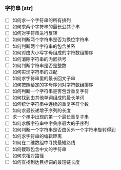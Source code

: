 ### 字符串 [str]
+ [ ] 如何求一个字符串的所有排列
+ [ ] 如何求两个字符串的最长公共子串
+ [ ] 如何对字符串进行反转
+ [ ] 如何判断两个字符串是否为换位字符串
+ [ ] 如何判断两个字符串的包含关系
+ [ ] 如何对由大小写字母组成的字符数组排序
+ [ ] 如何消除字符串的内嵌括号
+ [ ] 如何判断字符串是否是整数
+ [ ] 如何实现字符串的匹配
+ [ ] 如何求字符串里的最长回文子串
+ [ ] 如何按照给定的字母序列对字符数组排序
+ [ ] 如何判断一个字符串是否包含重复字符
+ [ ] 如何找到由其他单词组成的最长单词
+ [ ] 如何统计字符串中连续的重复字符个数
+ [ ] 如何求最长递增子序列的长度
+ [ ] 求一个串中出现的第一个最长重复子串
+ [ ] 如何求解字符串中字典序最大的子序列
+ [ ] 如何判断一个字符串是否由另外一个字符串旋转得到
+ [ ] 如何求字符串的编辑距离
+ [ ] 如何在二维数组中寻找最短路线
+ [ ] 如何截取包含中文的字符串
+ [ ] 如何求相对路径
+ [ ] 如何查找到达目标词的最短链长度